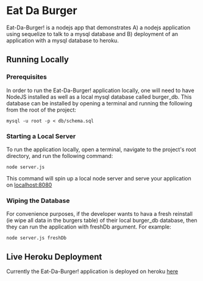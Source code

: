 # Eat Da Burger
Eat-Da-Burger! is a nodejs app that demonstrates A) a nodejs application using sequelize to talk to a mysql database and B) deployment of an application with a mysql database to heroku.

## Running Locally
### Prerequisites
In order to run the Eat-Da-Burger! application locally, one will need to have NodeJS installed as well as a local mysql database called burger_db.  This database can be installed by opening a terminal and running the following from the root of the project:
```
mysql -u root -p < db/schema.sql
```

### Starting a Local Server
To run the application locally, open a terminal, navigate to the project's root directory, and run the following command:
```
node server.js
```
This command will spin up a local node server and serve your application on [localhost:8080](http://localhost:8080) 

### Wiping the Database
For convenience purposes, if the developer wants to hava a fresh reinstall (ie wipe all data in the burgers table) of their local burger_db database, then they can run the application with freshDb argument.  For example:
```
node server.js freshDb
```   

## Live Heroku Deployment
Currently the Eat-Da-Burger! application is deployed on heroku [here](https://shrouded-ravine-64865.herokuapp.com/)


